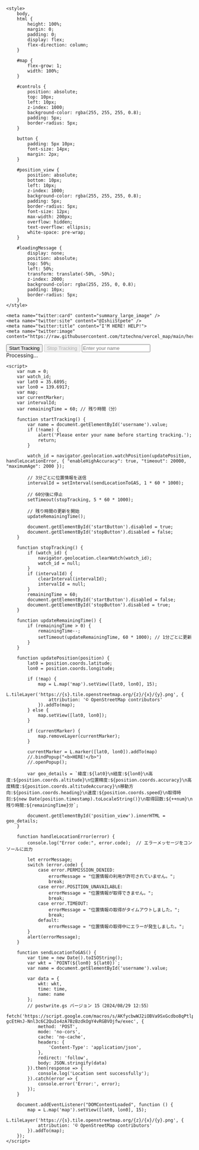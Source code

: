 <!DOCTYPE html>
<html lang="en">

<head>
    <meta charset="UTF-8">
    <meta name="viewport" content="width=device-width, initial-scale=1.0">
    <title>Map with Geolocation</title>
    <link rel="stylesheet" href="https://unpkg.com/leaflet/dist/leaflet.css" />
    <script src="https://unpkg.com/leaflet/dist/leaflet.js"></script>

    <style>
        body,
        html {
            height: 100%;
            margin: 0;
            padding: 0;
            display: flex;
            flex-direction: column;
        }

        #map {
            flex-grow: 1;
            width: 100%;
        }

        #controls {
            position: absolute;
            top: 10px;
            left: 10px;
            z-index: 1000;
            background-color: rgba(255, 255, 255, 0.8);
            padding: 5px;
            border-radius: 5px;
        }

        button {
            padding: 5px 10px;
            font-size: 14px;
            margin: 2px;
        }

        #position_view {
            position: absolute;
            bottom: 10px;
            left: 10px;
            z-index: 1000;
            background-color: rgba(255, 255, 255, 0.8);
            padding: 5px;
            border-radius: 5px;
            font-size: 12px;
            max-width: 200px;
            overflow: hidden;
            text-overflow: ellipsis;
            white-space: pre-wrap;
        }

        #loadingMessage {
            display: none;
            position: absolute;
            top: 50%;
            left: 50%;
            transform: translate(-50%, -50%);
            z-index: 2000;
            background-color: rgba(255, 255, 0, 0.8);
            padding: 10px;
            border-radius: 5px;
        }
    </style>

    <meta name="twitter:card" content="summary_large_image" />
    <meta name="twitter:site" content="@IshiiStpete" />
    <meta name="twitter:title" content="I'M HERE! HELP!">
    <meta name="twitter:image" content="https://raw.githubusercontent.com/tztechno/vercel_map/main/here.png">
</head>

<body>
    <div id="map"></div>
    <div id="controls">
        <button id="startButton" onclick="startTracking()">Start Tracking</button>
        <button id="stopButton" onclick="stopTracking()" disabled>Stop Tracking</button>
        <input type="text" id="username" placeholder="Enter your name" />
    </div>
    <div id="position_view"></div>
    <div id="loadingMessage">Processing...</div>

    <script>
        var num = 0;
        var watch_id;
        var lat0 = 35.6895;
        var lon0 = 139.6917;
        var map;
        var currentMarker;
        var intervalId;
        var remainingTime = 60; // 残り時間（分）

        function startTracking() {
            var name = document.getElementById('username').value;
            if (!name) {
                alert('Please enter your name before starting tracking.');
                return;
            }

            watch_id = navigator.geolocation.watchPosition(updatePosition, handleLocationError, { "enableHighAccuracy": true, "timeout": 20000, "maximumAge": 2000 });

            // 3分ごとに位置情報を送信
            intervalId = setInterval(sendLocationToGAS, 1 * 60 * 1000);

            // 60分後に停止
            setTimeout(stopTracking, 5 * 60 * 1000);

            // 残り時間の更新を開始
            updateRemainingTime();

            document.getElementById('startButton').disabled = true;
            document.getElementById('stopButton').disabled = false;
        }

        function stopTracking() {
            if (watch_id) {
                navigator.geolocation.clearWatch(watch_id);
                watch_id = null;
            }
            if (intervalId) {
                clearInterval(intervalId);
                intervalId = null;
            }
            remainingTime = 60;
            document.getElementById('startButton').disabled = false;
            document.getElementById('stopButton').disabled = true;
        }

        function updateRemainingTime() {
            if (remainingTime > 0) {
                remainingTime--;
                setTimeout(updateRemainingTime, 60 * 1000); // 1分ごとに更新
            }
        }

        function updatePosition(position) {
            lat0 = position.coords.latitude;
            lon0 = position.coords.longitude;

            if (!map) {
                map = L.map('map').setView([lat0, lon0], 15);
                L.tileLayer('https://{s}.tile.openstreetmap.org/{z}/{x}/{y}.png', {
                    attribution: '© OpenStreetMap contributors'
                }).addTo(map);
            } else {
                map.setView([lat0, lon0]);
            }

            if (currentMarker) {
                map.removeLayer(currentMarker);
            }

            currentMarker = L.marker([lat0, lon0]).addTo(map)
            //.bindPopup("<b>HERE!</b>")
            //.openPopup();

            var geo_details = `緯度:${lat0}\n経度:${lon0}\n高度:${position.coords.altitude}\n位置精度:${position.coords.accuracy}\n高度精度:${position.coords.altitudeAccuracy}\n移動方向:${position.coords.heading}\n速度:${position.coords.speed}\n取得時刻:${new Date(position.timestamp).toLocaleString()}\n取得回数:${++num}\n残り時間:${remainingTime}分`;

            document.getElementById('position_view').innerHTML = geo_details;
        }

        function handleLocationError(error) {
            console.log("Error code:", error.code);  // エラーメッセージをコンソールに出力

            let errorMessage;
            switch (error.code) {
                case error.PERMISSION_DENIED:
                    errorMessage = "位置情報の利用が許可されていません。";
                    break;
                case error.POSITION_UNAVAILABLE:
                    errorMessage = "位置情報が取得できません。";
                    break;
                case error.TIMEOUT:
                    errorMessage = "位置情報の取得がタイムアウトしました。";
                    break;
                default:
                    errorMessage = "位置情報の取得中にエラーが発生しました。";
            }
            alert(errorMessage);
        }

        function sendLocationToGAS() {
            var time = new Date().toISOString();
            var wkt = `POINT(${lon0} ${lat0})`;
            var name = document.getElementById('username').value;

            var data = {
                wkt: wkt,
                time: time,
                name: name
            };
            // postwrite.gs バージョン 15（2024/08/29 12:55）
            fetch('https://script.google.com/macros/s/AKfycbwWJ2iOBVa9SxGcdbo8qPtlpJ-gcEtHnJ-Nnl3c6C2QuIo4zA7BzBzdkOgY4vRGBVOjfw/exec', {
                method: 'POST',
                mode: 'no-cors',
                cache: 'no-cache',
                headers: {
                    'Content-Type': 'application/json',
                },
                redirect: 'follow',
                body: JSON.stringify(data)
            }).then(response => {
                console.log('Location sent successfully');
            }).catch(error => {
                console.error('Error:', error);
            });
        }

        document.addEventListener("DOMContentLoaded", function () {
            map = L.map('map').setView([lat0, lon0], 15);
            L.tileLayer('https://{s}.tile.openstreetmap.org/{z}/{x}/{y}.png', {
                attribution: '© OpenStreetMap contributors'
            }).addTo(map);
        });
    </script>
</body>

</html>